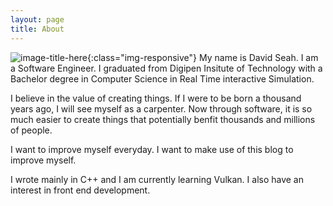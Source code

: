 ```yaml
---
layout: page
title: About
---
```


![image-title-here](davidseah.jpg){:class="img-responsive"}
My name is David Seah. I am a Software Engineer. 
I graduated from Digipen Insitute of Technology with a Bachelor degree in Computer Science in Real Time interactive Simulation.

I believe in the value of creating things. If I were to be born a thousand years ago, I will see myself as a carpenter. 
Now through software, it is so much easier to create things that potentially benfit thousands and millions of people.

I want to improve myself everyday. I want to make use of this blog to improve myself. 

I wrote mainly in C++ and I am currently learning Vulkan. I also have an interest in front end development. 

